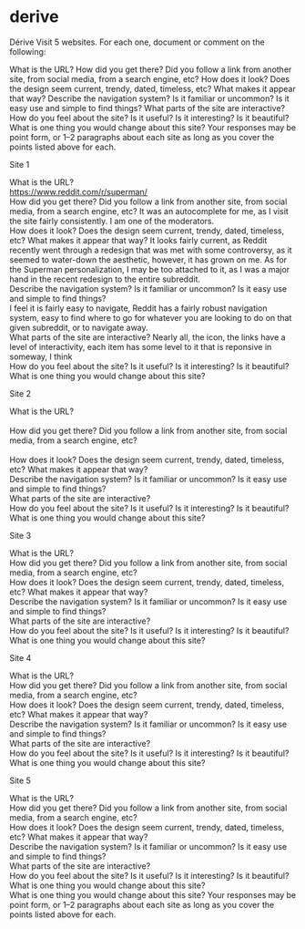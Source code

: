 # derive

Dérive
Visit 5 websites. For each one, document or comment on the following:

What is the URL?
How did you get there? Did you follow a link from another site, from social media, from a search engine, etc?
How does it look? Does the design seem current, trendy, dated, timeless, etc? What makes it appear that way?
Describe the navigation system? Is it familiar or uncommon? Is it easy use and simple to find things?
What parts of the site are interactive?
How do you feel about the site? Is it useful? Is it interesting? Is it beautiful?
What is one thing you would change about this site?
Your responses may be point form, or 1–2 paragraphs about each site as long as you cover the points listed above for each.

Site 1

What is the URL?<br> https://www.reddit.com/r/superman/
<br>
How did you get there? Did you follow a link from another site, from social media, from a search engine, etc? It was an autocomplete for me, as I visit the site fairly consistently. I am one of the moderators.
<br>
How does it look? Does the design seem current, trendy, dated, timeless, etc? What makes it appear that way? It looks fairly current, as Reddit recently went through a redesign that was met with some controversy, as it seemed to water-down the aesthetic, however, it has grown on me. As for the Superman personalization, I may be too attached to it, as I was a major hand in the recent redesign to the entire subreddit.
<br>
Describe the navigation system? Is it familiar or uncommon? Is it easy use and simple to find things?<br>I feel it is fairly easy to navigate, Reddit has a fairly robust navigation system, easy to find where to go for whatever you are looking to do on that given subreddit, or to navigate away.
<br>
What parts of the site are interactive? Nearly all, the icon, the links have a level of interactivity, each item has some level to it that is reponsive in someway, I think
<br>
How do you feel about the site? Is it useful? Is it interesting? Is it beautiful? 
<br>
What is one thing you would change about this site?

Site 2

What is the URL?<br>
<br>
How did you get there? Did you follow a link from another site, from social media, from a search engine, etc?<br>
<br>
How does it look? Does the design seem current, trendy, dated, timeless, etc? What makes it appear that way?
<br>
Describe the navigation system? Is it familiar or uncommon? Is it easy use and simple to find things?
<br>
What parts of the site are interactive?
<br>
How do you feel about the site? Is it useful? Is it interesting? Is it beautiful?
<br>
What is one thing you would change about this site?
<br>

Site 3

What is the URL?
<br>
How did you get there? Did you follow a link from another site, from social media, from a search engine, etc?
<br>
How does it look? Does the design seem current, trendy, dated, timeless, etc? What makes it appear that way?
<br>
Describe the navigation system? Is it familiar or uncommon? Is it easy use and simple to find things?
<br>
What parts of the site are interactive?
<br>
How do you feel about the site? Is it useful? Is it interesting? Is it beautiful?
<br>
What is one thing you would change about this site?
<br>

Site 4

What is the URL?
<br>
How did you get there? Did you follow a link from another site, from social media, from a search engine, etc?
<br>
How does it look? Does the design seem current, trendy, dated, timeless, etc? What makes it appear that way?
<br>
Describe the navigation system? Is it familiar or uncommon? Is it easy use and simple to find things?
<br>
What parts of the site are interactive?
<br>
How do you feel about the site? Is it useful? Is it interesting? Is it beautiful?
<br>
What is one thing you would change about this site?
<br>

Site 5

What is the URL?
<br>
How did you get there? Did you follow a link from another site, from social media, from a search engine, etc?
<br>
How does it look? Does the design seem current, trendy, dated, timeless, etc? What makes it appear that way?
<br>
Describe the navigation system? Is it familiar or uncommon? Is it easy use and simple to find things?
<br>
What parts of the site are interactive?
<br>
How do you feel about the site? Is it useful? Is it interesting? Is it beautiful?
<br>
What is one thing you would change about this site?
<br>
What is one thing you would change about this site?
Your responses may be point form, or 1–2 paragraphs about each site as long as you cover the points listed above for each.
